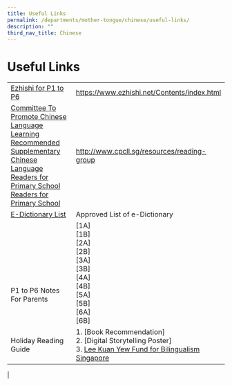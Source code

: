 ```yaml
---
title: Useful Links
permalink: /departments/mother-tongue/chinese/useful-links/
description: ""
third_nav_title: Chinese
---
```

Useful Links
============

|  |  |
|---|---|
| [Ezhishi for P1 to P6](https://www.ezhishi.net/Contents/index.html) | https://www.ezhishi.net/Contents/index.html |
| [Committee To Promote Chinese Language Learning Recommended Supplementary Chinese Language Readers for Primary School Readers for Primary School](http://www.cpcll.sg/resources/reading-group) | http://www.cpcll.sg/resources/reading-group |
| [E-Dictionary List](/files/edict.pdf) | Approved List of e-Dictionary |
| <br><br><br><br><br>P1 to P6 Notes For Parents | [1A]<br>[1B]<br>[2A]<br>[2B]<br>[3A]<br>[3B]<br>[4A]<br>[4B]<br>[5A]<br>[5B]<br>[6A]<br>[6B] |
| Holiday Reading Guide | 1.  [Book Recommendation]<br>2.  [Digital Storytelling Poster]<br>3.  [Lee Kuan Yew Fund for Bilingualism Singapore](https://go.gov.sg/38c0nd) |
|
